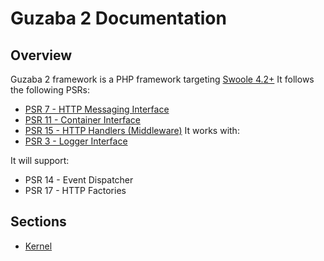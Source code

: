 # Guzaba 2 Documentation

## Overview

Guzaba 2 framework is a PHP framework targeting [Swoole 4.2+](https://www.swoole.co.uk/)
It follows the following PSRs:
- [PSR 7 - HTTP Messaging Interface](https://www.php-fig.org/psr/psr-7/)
- [PSR 11 - Container Interface](https://www.php-fig.org/psr/psr-11/)
- [PSR 15 - HTTP Handlers (Middleware)](https://www.php-fig.org/psr/psr-15/)
It works with:
- [PSR 3 - Logger Interface](https://www.php-fig.org/psr/psr-3/)

It will support:
- PSR 14 - Event Dispatcher
- PSR 17 - HTTP Factories

## Sections
- [Kernel](./Kernel/README.md)